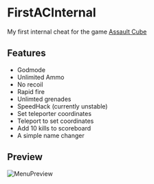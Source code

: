 # FirstACInternal
My first internal cheat for the game [Assault Cube](https://assault.cubers.net/)

## Features
* Godmode
* Unlimited Ammo
* No recoil
* Rapid fire
* Unlimted grenades
* SpeedHack (currently unstable)
* Set teleporter coordinates
* Teleport to set coordinates
* Add 10 kills to scoreboard
* A simple name changer

## Preview
![MenuPreview](https://i.imgur.com/vUMZuIY.jpg)
